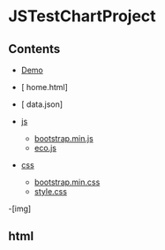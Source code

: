 # JSTestChartProject



## Contents

- [Demo](https://github.com/BoukariFatma/JSTestChartProject)
- [ home.html]
- [ data.json]
- [js](#js)
  - [bootstrap.min.js](#bootstrap.min.js)
  - [eco.js](#eco.js)
  
- [css](#css)
  - [bootstrap.min.css](#bootstrap.min.css)
  - [style.css](#style.css)
  
-[img]
  
## html
<!DOCTYPE HTML>
<html>

<head>
    <link rel="stylesheet" href="css/bootstrap.min.css">
    <link rel="stylesheet" href="css/style.css">
    <script>
        window.onload = function() {

            var chart = new CanvasJS.Chart("chartContainer", {
                animationEnabled: true,
                title: {
                    text: "Technical Assessment"
                },
                axisX: {
                    valueFormatString: "11 04 2022 hh mm ss",
                    crosshair: {
                        enabled: true,
                        snapToDataPoint: true
                    }
                },
                axisY: {
                    title: "Value",
                    valueFormatString: "0000",
                    crosshair: {
                        enabled: true,
                        snapToDataPoint: true,
                        labelFormatter: function(e) {
                            return "" + CanvasJS.formatNumber(e.value, "000");
                        }
                    }
                },
                data: [{
                    type: "area",
                    xValueFormatString: "11 avr 2022 hh mm ss",
                    yValueFormatString: "000",
                    dataPoints: [{
                
                          }]
            });
            chart.render();

        }
    </script>
</head>
  
<body>
      

    <header>
        <div class="row">
            <div class="col-3">
                <a class="header-logo" href="#"><img src="img/elcologo.PNG"></a>
               
            </div>
    <div id="chartContainer" style="height: 300px; width: 100%;"></div>
    <script src="https://canvasjs.com/assets/script/canvasjs.min.js"></script>
</body>

## js
      
       let chart = new CanvasJS.Chart("chartContainer",{
    exportEnabled: true,
    title:{
        text:"assissment Live Chart with Data-Points from External JSON"
    },
    data: [{
        type: "spline",
        dataPoints : dataPoints,
    }]
});

$.getJSON("data.json", function(data) {  
    $.each(data, function(key, value){
        dataPoints.push({x: value[0], y: parseInt(value[1])});
    });
    dpsLength = dataPoints.length;
    chart.render();
    updateChart();
});
